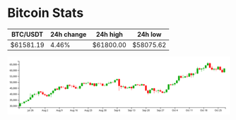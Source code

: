 # Bitcoin Stats

BTC/USDT|24h change|24h high|24h low|
|---|---|---|---|
|$61581.19|4.46%|$61800.00|$58075.62|

<img src="./chart.svg">
